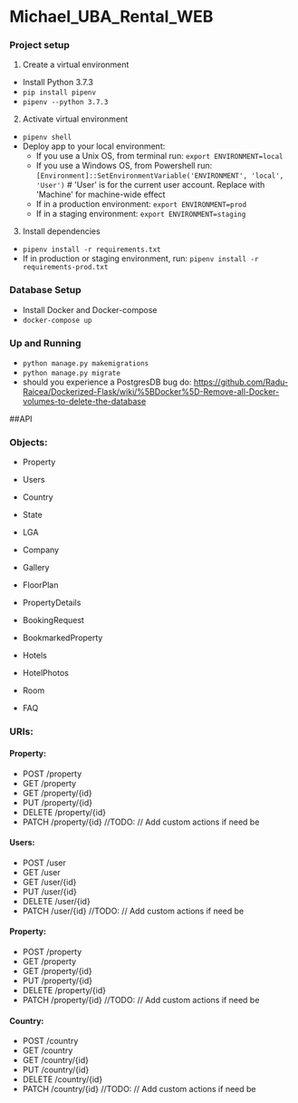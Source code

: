 # Michael_UBA_Rental_WEB

### Project setup
1. Create a virtual environment
- Install Python 3.7.3
- `pip install pipenv`
- `pipenv --python 3.7.3`

2. Activate virtual environment
- `pipenv shell`
- Deploy app to your local environment:
  - If you use a Unix OS, from terminal run: `export ENVIRONMENT=local`
  - If you use a Windows OS, from Powershell run: `[Environment]::SetEnvironmentVariable('ENVIRONMENT',
    'local', 'User')` # 'User' is for the current user account. Replace with 'Machine' for machine-wide effect 
  - If in a production environment: `export ENVIRONMENT=prod`
  - If in a staging environment: `export ENVIRONMENT=staging`
 
3. Install dependencies
- `pipenv install -r requirements.txt`
- If in production or staging environment, run: `pipenv install -r requirements-prod.txt` 


### Database Setup

- Install Docker and Docker-compose
- `docker-compose up`

### Up and Running
- `python manage.py makemigrations`
- `python manage.py migrate`
- should you experience a PostgresDB bug do:
   https://github.com/Radu-Raicea/Dockerized-Flask/wiki/%5BDocker%5D-Remove-all-Docker-volumes-to-delete-the-database


##API

### Objects:
- Property
- Users
- Country
- State
- LGA
- Company
- Gallery
- FloorPlan
- PropertyDetails
- BookingRequest
- BookmarkedProperty

- Hotels
- HotelPhotos
- Room
- FAQ

### URIs:
#### Property:
- POST /property
- GET /property
- GET /property/{id}
- PUT /property/{id}
- DELETE /property/{id}
- PATCH /property/{id}
//TODO:
// Add custom actions if need be

#### Users:
- POST /user
- GET /user
- GET /user/{id}
- PUT /user/{id}
- DELETE /user/{id}
- PATCH /user/{id}
//TODO:
// Add custom actions if need be

#### Property:
- POST /property
- GET /property
- GET /property/{id}
- PUT /property/{id}
- DELETE /property/{id}
- PATCH /property/{id}
//TODO:
// Add custom actions if need be

#### Country:
- POST /country
- GET /country
- GET /country/{id}
- PUT /country/{id}
- DELETE /country/{id}
- PATCH /country/{id}
//TODO:
// Add custom actions if need be

